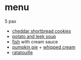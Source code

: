 # menu

5 pax

* [cheddar shortbread cookies](../in-progress/cheese-crackers.html)
* [potato and leek soup](../recipes/leek-and-potato-soup.html)
* [fish](../in-progress/fish-meuniere.html) with cream sauce
* [pumpkin pie](../recipes/confectionery/pumpkin-pie.html) + [whipped cream](../recipes/confectionery/chantilly-cream.html)
* [ratatouille](../in-progress/ratatouille-movie-version.html)

